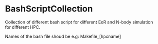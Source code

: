 # BashScriptCollection
Collection of different bash script for different EoR and N-body simulation for different HPC.

Names of the bash file shoud be e.g: Makefile_[hpcname]
